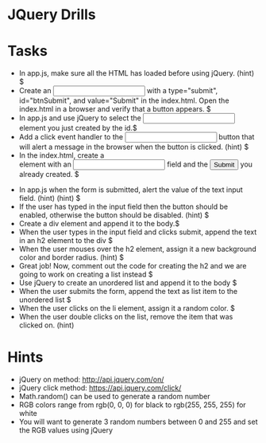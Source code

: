 # JQuery Drills

# Tasks
* In app.js, make sure all the HTML has loaded before using jQuery. (hint) $
* Create an <input> with a type="submit", id="btnSubmit", and value="Submit" in the index.html. Open the index.html in a browser and verify that a button appears. $
* In app.js and use jQuery to select the <input> element you just created by the id.$
* Add a click event handler to the <input> button that will alert a message in the browser when the button is clicked. (hint) $
* In the index.html, create a <form> element with an <input type="text"> field and the <input type="submit"> you already created. $
* In app.js when the form is submitted, alert the value of the text input field. (hint) (hint) $
* If the user has typed in the input field then the button should be enabled, otherwise the button should be disabled. (hint) $
* Create a div element and append it to the body.$
* When the user types in the input field and clicks submit, append the text in an h2 element to the div $
* When the user mouses over the h2 element, assign it a new background color and border radius. (hint) $
* Great job! Now, comment out the code for creating the h2 and we are going to work on creating a list instead $
* Use jQuery to create an unordered list and append it to the body $
* When the user submits the form, append the text as list item to the unordered list $
* When the user clicks on the li element, assign it a random color. $
* When the user double clicks on the list, remove the item that was clicked on. (hint)

# Hints
* jQuery on method: http://api.jquery.com/on/
* jQuery click method: https://api.jquery.com/click/
* Math.random() can be used to generate a random number
* RGB colors range from rgb(0, 0, 0) for black to rgb(255, 255, 255) for white
* You will want to generate 3 random numbers between 0 and 255 and set the RGB values using jQuery
